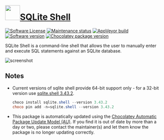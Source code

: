 # [<img src="https://cdn.jsdelivr.net/gh/dgalbraith/chocolatey-packages@35b12b29a0d812446e72152623467d25daf0d7c6/icons/sqlite.png" width="48" height="48" />SQLite Shell](https://chocolatey.org/packages/sqlite.shell)

[![Software License](https://img.shields.io/badge/License-Public%20Domain-brightgreen.svg)](https://sqlite.org/copyright.html)
[![Maintenance status](https://img.shields.io/badge/maintained%3F-yes-green.svg)](https://gitHub.com/dgalbraith/chocolatey-packages/graphs/commit-activity)
[![AppVeyor build](https://img.shields.io/appveyor/ci/dgalbraith/chocolatey-packages)](https://ci.appveyor.com/project/dgalbraith/chocolatey-packages)
[![Software version](https://img.shields.io/badge/Source-v3.45.3-blue)](https://sqlite.org)
[![Chocolatey package version](https://img.shields.io/chocolatey/v/sqlite.shell?label=Chocolatey)](https://chocolatey.org/packages/sqlite.shell)

SQLite Shell is a command-line shell that allows the user to manually enter and execute SQL statements against an SQLite database.

![screenshot](https://cdn.jsdelivr.net/gh/dgalbraith/chocolatey-packages@35b12b29a0d812446e72152623467d25daf0d7c6/automatic/sqlite.shell/screenshot.png)

## Notes

* Current versions of sqlite shell provide 64-bit support only - for a 32-bit version use [sqlite.shell 3.43.2](https://chocolatey.org/packages/sqlite.shell/3.43.2).

  ```powershell
  choco install sqlite.shell --version 3.43.2
  choco pin add -n=sqlite.shell --version 3.43.2
  ```

* This package is automatically updated using the [Chocolatey Automatic Package Update Model (AU)](https://github.com/majkinetor/au/blob/master/README.md).
  If you find it is out of date by more than a day or two, please contact the maintainer(s) and let them know the package is no longer updating correctly.
